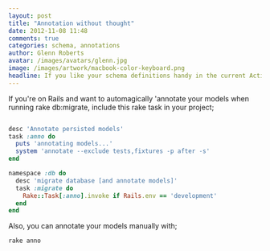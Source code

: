 ```yaml
---
layout: post
title: "Annotation without thought"
date: 2012-11-08 11:48
comments: true
categories: schema, annotations
author: Glenn Roberts
avatar: /images/avatars/glenn.jpg
image: /images/artwork/macbook-color-keyboard.png
headline: If you like your schema definitions handy in the current ActiveRecord model you're looking at, you're probably using the annotate_models gem.
---
```


If you're on Rails and want to automagically 'annotate your models when running rake db:migrate, include this rake task in your project;

``` ruby 'lib/tasks/annotate.rb'

desc 'Annotate persisted models'
task :anno do
  puts 'annotating models...'
  system 'annotate --exclude tests,fixtures -p after -s'
end

namespace :db do
  desc 'migrate database [and annotate models]'
  task :migrate do
    Rake::Task[:anno].invoke if Rails.env == 'development'
  end
end
```

Also, you can annotate your models manually with;

    rake anno

